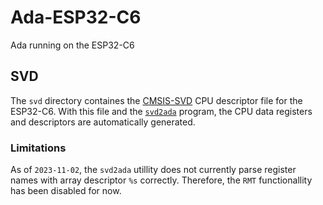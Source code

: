 # Ada-ESP32-C6
Ada running on the ESP32-C6


## SVD
The `svd` directory containes the [CMSIS-SVD](https://www.keil.com/pack/doc/CMSIS/SVD/html/index.html) CPU descriptor file for the ESP32-C6.
With this file and the [`svd2ada`](https://github.com/AdaCore/svd2ada) program, the CPU data registers and descriptors are automatically generated.

### Limitations
As of `2023-11-02`, the `svd2ada` utillity does not currently parse register names with array descriptor `%s` correctly. Therefore, the `RMT` functionallity has been disabled for now.
